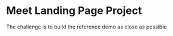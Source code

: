 # Meet Landing Page Project      

The challenge is to build the reference demo as close as possible
